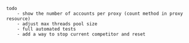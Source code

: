    todo
        - show the number of accounts per proxy (count method in proxy resource)
        - adjust max threads pool size
        - full automated tests
        - add a way to stop current competitor and reset
